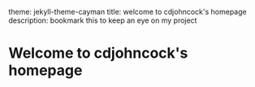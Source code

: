 theme: jekyll-theme-cayman
title: welcome to cdjohncock's homepage
description: bookmark this to keep an eye on my project
# Welcome to cdjohncock's homepage
